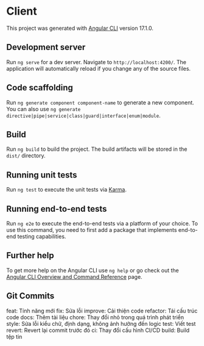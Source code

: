 # Client

This project was generated with [Angular CLI](https://github.com/angular/angular-cli) version 17.1.0.

## Development server

Run `ng serve` for a dev server. Navigate to `http://localhost:4200/`. The application will automatically reload if you change any of the source files.

## Code scaffolding

Run `ng generate component component-name` to generate a new component. You can also use `ng generate directive|pipe|service|class|guard|interface|enum|module`.

## Build

Run `ng build` to build the project. The build artifacts will be stored in the `dist/` directory.

## Running unit tests

Run `ng test` to execute the unit tests via [Karma](https://karma-runner.github.io).

## Running end-to-end tests

Run `ng e2e` to execute the end-to-end tests via a platform of your choice. To use this command, you need to first add a package that implements end-to-end testing capabilities.

## Further help

To get more help on the Angular CLI use `ng help` or go check out the [Angular CLI Overview and Command Reference](https://angular.io/cli) page.

## Git Commits

feat: Tính năng mới
fix: Sửa lỗi
improve: Cải thiện code
refactor: Tái cấu trúc code
docs: Thêm tài liệu
chore: Thay đổi nhỏ trong quá trình phát triển
style: Sửa lỗi kiểu chữ, định dạng, không ảnh hưởng đến logic
test: Viết test
revert: Revert lại commit trước đó
ci: Thay đổi cấu hình CI/CD
build: Build tệp tin
